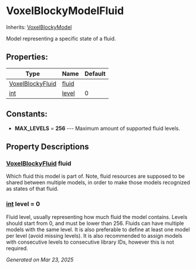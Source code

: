 # VoxelBlockyModelFluid

Inherits: [VoxelBlockyModel](VoxelBlockyModel.md)

Model representing a specific state of a fluid.

## Properties: 


Type                                                                  | Name               | Default 
--------------------------------------------------------------------- | ------------------ | --------
[VoxelBlockyFluid](VoxelBlockyFluid.md)                               | [fluid](#i_fluid)  |         
[int](https://docs.godotengine.org/en/stable/classes/class_int.html)  | [level](#i_level)  | 0       
<p></p>

## Constants: 

- <span id="i_MAX_LEVELS"></span>**MAX_LEVELS** = **256** --- Maximum amount of supported fluid levels.

## Property Descriptions

### [VoxelBlockyFluid](VoxelBlockyFluid.md)<span id="i_fluid"></span> **fluid**

Which fluid this model is part of. Note, fluid resources are supposed to be shared between multiple models, in order to make those models recognized as states of that fluid.

### [int](https://docs.godotengine.org/en/stable/classes/class_int.html)<span id="i_level"></span> **level** = 0

Fluid level, usually representing how much fluid the model contains. Levels should start from 0, and must be lower than 256. Fluids can have multiple models with the same level. It is also preferable to define at least one model per level (avoid missing levels). It is also recommended to assign models with consecutive levels to consecutive library IDs, however this is not required.

_Generated on Mar 23, 2025_
